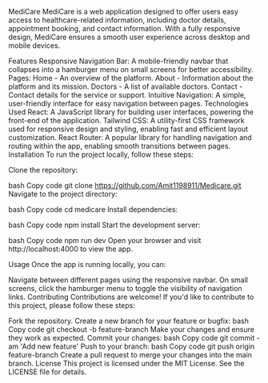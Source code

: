 MediCare
MediCare is a web application designed to offer users easy access to healthcare-related information, including doctor details, appointment booking, and contact information. With a fully responsive design, MediCare ensures a smooth user experience across desktop and mobile devices.

Features
Responsive Navigation Bar: A mobile-friendly navbar that collapses into a hamburger menu on small screens for better accessibility.
Pages:
Home - An overview of the platform.
About - Information about the platform and its mission.
Doctors - A list of available doctors.
Contact - Contact details for the service or support.
Intuitive Navigation: A simple, user-friendly interface for easy navigation between pages.
Technologies Used
React: A JavaScript library for building user interfaces, powering the front-end of the application.
Tailwind CSS: A utility-first CSS framework used for responsive design and styling, enabling fast and efficient layout customization.
React Router: A popular library for handling navigation and routing within the app, enabling smooth transitions between pages.
Installation
To run the project locally, follow these steps:

Clone the repository:

bash
Copy code
git clone https://github.com/Amit1198911/Medicare.git
Navigate to the project directory:

bash
Copy code
cd medicare
Install dependencies:

bash
Copy code
npm install
Start the development server:

bash
Copy code
npm run dev
Open your browser and visit http://localhost:4000 to view the app.

Usage
Once the app is running locally, you can:

Navigate between different pages using the responsive navbar.
On small screens, click the hamburger menu to toggle the visibility of navigation links.
Contributing
Contributions are welcome! If you'd like to contribute to this project, please follow these steps:

Fork the repository.
Create a new branch for your feature or bugfix:
bash
Copy code
git checkout -b feature-branch
Make your changes and ensure they work as expected.
Commit your changes:
bash
Copy code
git commit -am 'Add new feature'
Push to your branch:
bash
Copy code
git push origin feature-branch
Create a pull request to merge your changes into the main branch.
License
This project is licensed under the MIT License. See the LICENSE file for details.